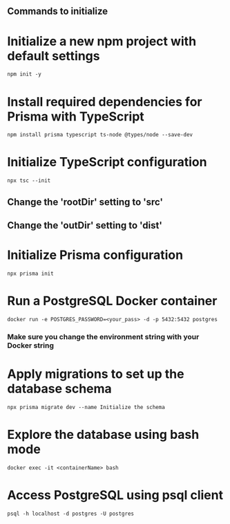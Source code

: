 ## Commands to initialize

# Initialize a new npm project with default settings
``
npm init -y
``
# Install required dependencies for Prisma with TypeScript
``
npm install prisma typescript ts-node @types/node --save-dev
``
# Initialize TypeScript configuration
``
npx tsc --init
``
## Change the 'rootDir' setting to 'src'
## Change the 'outDir' setting to 'dist'

# Initialize Prisma configuration
``
npx prisma init
``

# Run a PostgreSQL Docker container
``
docker run -e POSTGRES_PASSWORD=<your_pass> -d -p 5432:5432 postgres 
``
### Make sure you change the environment string with your Docker string

# Apply migrations to set up the database schema
``
npx prisma migrate dev --name Initialize the schema
``

# Explore the database using bash mode
``
docker exec -it <containerName> bash
``
# Access PostgreSQL using psql client
``
psql -h localhost -d postgres -U postgres 
``

